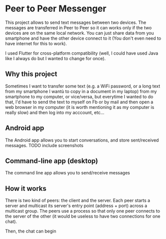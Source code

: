 # Peer to Peer Messenger
This project allows to send text messages between two devices. The messages are transferred in Peer to Peer
so it can works only if the two devices are on the same local network. You can just share data from you smartphone
and have the other device connect to it (You don't even need to have internet for this to work).

I used Flutter for cross-platform compatibility (well, I could have used Java like I always do but
I wanted to change for once).

## Why this project
Sometimes I want to transfer some text (e.g. a WiFi password, or a long text from my smartphone I wantù
to copy in a document in my laptop) from my smartphone to my computer, or vice/versa,
but everytime I wanted to do that, I'd have to send the text to myself on Fb or by mail and then open a web browser
in my computer (it is worth mentioning it as my computer is really slow) and then log into my acccount, etc...

## Android app
The Android app allows you to start conversations, and store sent/received messages.
TODO include screenshots

## Command-line app (desktop)
The command line app allows you to send/receive messages


## How it works
There is two kind of peers: the client and the server.
Each peer starts a server and multicast its server's entry point (address + port) across a multicast group.
The peers use a process so that only one peer connects to the server of the other (it would be useless to have two connections
for one chat).

Then, the chat can begin